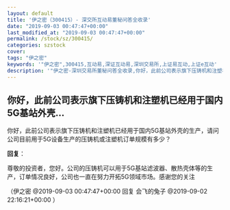 ```yaml
---
layout: default
title: '伊之密（300415）- 深交所互动易董秘问答全收录'
date: "2019-09-03 00:47:47+00:00"
last_modified_at: "2019-09-03 00:47:47+00:00"
permalink: /stock/sz/300415/
categories: szstock
cover: 
tags: "伊之密"
keywords: '"伊之密",300415,互动易,深证互动易,深圳交易所,上证易互动,上证e互动'
description: '"伊之密-深圳交易所董秘问答全收录,你好，此前公司表示旗下压铸机和注塑机已经用于国内5G基站外壳的生产，请问公司目前用于5G设备生产的压铸机或注塑机订单规模有多少？"'
---
```


## 你好，此前公司表示旗下压铸机和注塑机已经用于国内5G基站外壳...

你好，此前公司表示旗下压铸机和注塑机已经用于国内5G基站外壳的生产，请问公司目前用于5G设备生产的压铸机或注塑机订单规模有多少？

**回复**：

尊敬的投资者，您好。公司的压铸机可以用于5G基站滤波器、散热壳体等的生产，订单情况良好，公司也一直在努力开拓5G领域市场。感谢您的关注 

（伊之密  @2019-09-03 00:47:47+00:00 回复 会飞的兔子  @2019-09-02 22:16:21+00:00 ）

